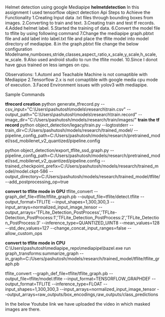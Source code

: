 Helmet detection using google Mediapipe
**helmetdetection**
In this assignment I used tensorflow object detection Api
Steps to Achieve the Functionality
1.Creating Input data .txt files through bounding boxes from images.
2.Converting to train and text.
3.Creating train and test tf records.
4.Added helmet label.
5.Started the training of data.
6.Convert the model file to tflite by using following command
7.Change the mediapipe graph.pbtxt file and add label into label.txt file and place the tflite model into model directory of mediapipe.
8.in the graph.pbtxt file change the below configuration
Modelname,numboxes,stride,classes,aspect_ratio,x_scale,y_scale,h_scale,w_scale.
9.Also used android studio to run the tflite model.
10.Since I donot have gpus trained on less iamges on cpu.

Observations:
1.Automl and Teachable Machine is not comaptible with Mediapipe
2.Tensorflow 2.x is not comaptible with google media cpu mode of execution.
3.Faced Environment issues with yolov3 with mediapipe.

Sample Commands

**tfrecord creation**
python generate_tfrecord.py --csv_input="C:\Users\pashutosh\models\research\train.csv"  --output_path="C:\Users\pashutosh\models\research\train.record" --image_dir="C:/Users/pashutosh/models/research/train/images/"
**train the tf record**
python object_detection/legacy/train.py --logtostderr --train_dir=C:/Users/pashutosh/models/research/trained_model/  --pipeline_config_path=C:/Users/pashutosh/models/research/pretrained_model/ssd_mobilenet_v2_quantized/pipeline.config

python object_detection/export_tflite_ssd_graph.py --pipeline_config_path=C:/Users/pashutosh/models/research/pretrained_model/ssd_mobilenet_v2_quantized/pipeline.config --trained_checkpoint_prefix=C:/Users/pashutosh/models/research/trained_model/model.ckpt-586 --output_directory=C:/Users/pashutosh/models/research/trained_model/tflite/ --add_postprocessing_op=true

**convert to tflite mode in GPU**
tflite_convert --graph_def_file=tflite/tflite_graph.pb --output_file=tflite/detect.tflite --output_format=TFLITE --input_shapes=1,300,300,3 --input_arrays=normalized_input_image_tensor --output_arrays='TFLite_Detection_PostProcess','TFLite-Detection_PostProcess:1','TFLite_Detection_PostProcess:2','TFLite_Detection_PostProcess:3' --inference_type=QUANTIZED_UINT8 --mean_values=128 --std_dev_values=127 --change_concat_input_ranges=false --allow_custom_ops

**convert to tflite mode in CPU**
C:\Users\pashutosh\mediapipe_repo\mediapipe\bazel.exe run graph_transforms:summarize_graph --in_graph=C:/Users/pashutosh/models/research/trained_model/tflite/tflite_graph.pb


tflite_convert --graph_def_file=tflite/tflite_graph.pb --output_file=tflite/model.tflite --input_format=TENSORFLOW_GRAPHDEF --output_format=TFLITE --inference_type=FLOAT --input_shapes=1,300,300,3 --input_arrays=normalized_input_image_tensor --output_arrays=raw_outputs/box_encodings,raw_outputs/class_predictions


In the below Youtube link we have uploaded the video in which masked images are there.


